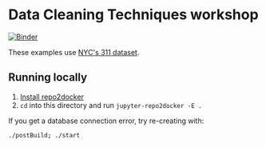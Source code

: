 # Data Cleaning Techniques workshop

[![Binder](https://mybinder.org/badge_logo.svg)](https://mybinder.org/v2/gh/afeld/data-cleaning/HEAD)

These examples use [NYC's 311 dataset](https://data.cityofnewyork.us/Social-Services/311-Service-Requests-from-2010-to-Present/erm2-nwe9/data).

## Running locally

1. [Install repo2docker](https://repo2docker.readthedocs.io/en/latest/install.html)
1. `cd` into this directory and run `jupyter-repo2docker -E .`

If you get a database connection error, try re-creating with:

```sh
./postBuild; ./start
```

